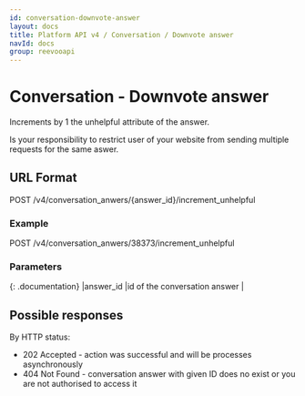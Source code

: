 ```yaml
---
id: conversation-downvote-answer
layout: docs
title: Platform API v4 / Conversation / Downvote answer
navId: docs
group: reevooapi
---
```


# Conversation - Downvote answer

Increments by 1 the unhelpful attribute of the answer.

<div class="warning">
  Is your responsibility to restrict user of your website from sending multiple requests for the same aswer.
</div>

## URL Format
POST /v4/conversation_anwers/{answer_id}/increment_unhelpful

### Example
POST /v4/conversation_anwers/38373/increment_unhelpful

### Parameters

{: .documentation}
|answer_id     |id of the conversation answer        |

## Possible responses

By HTTP status:

 * 202 Accepted - action was successful and will be processes asynchronously
 * 404 Not Found - conversation answer with given ID does no exist or you are not authorised to access it
